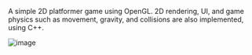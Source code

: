 A simple 2D platformer game using OpenGL. 2D rendering, UI, and game physics such as movement, gravity, and collisions are also implemented, using C++.

![image](https://user-images.githubusercontent.com/25965847/58420733-603f8e00-808e-11e9-8b7f-98b79b346479.png)
